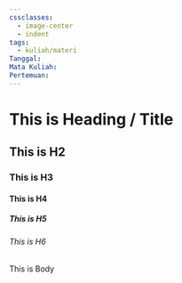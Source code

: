 ```yaml
---
cssclasses:
  - image-center
  - indent
tags:
  - kuliah/materi
Tanggal: 
Mata Kuliah: 
Pertemuan:
---
```

# This is Heading / Title

## This is H2
### This is H3
#### This is H4
##### This is H5
###### This is H6

This is Body 